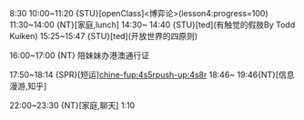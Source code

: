 
8:30
10:00~11:20 {STU}[openClass]<博弈论>(lesson4:progress=100)
11:30~14:00 {NT}[家庭,lunch]
14:30~ 14:40 {STU}[ted]<OTD>(有触觉的假肢By Todd Kuiken)
15:25~15:47 {STU}[ted]<OTD>(开放世界的四原则)

16:00~17:00 {NT} 陪妹妹办港澳通行证

17:50~18:14 {SPR}[短运]<chine-fup:4s5r><push-up:4s8r>
18:46~ 19:46{NT}[信息漫游,知乎]

22:00~23:30 {NT}[家庭,聊天]
1:10



